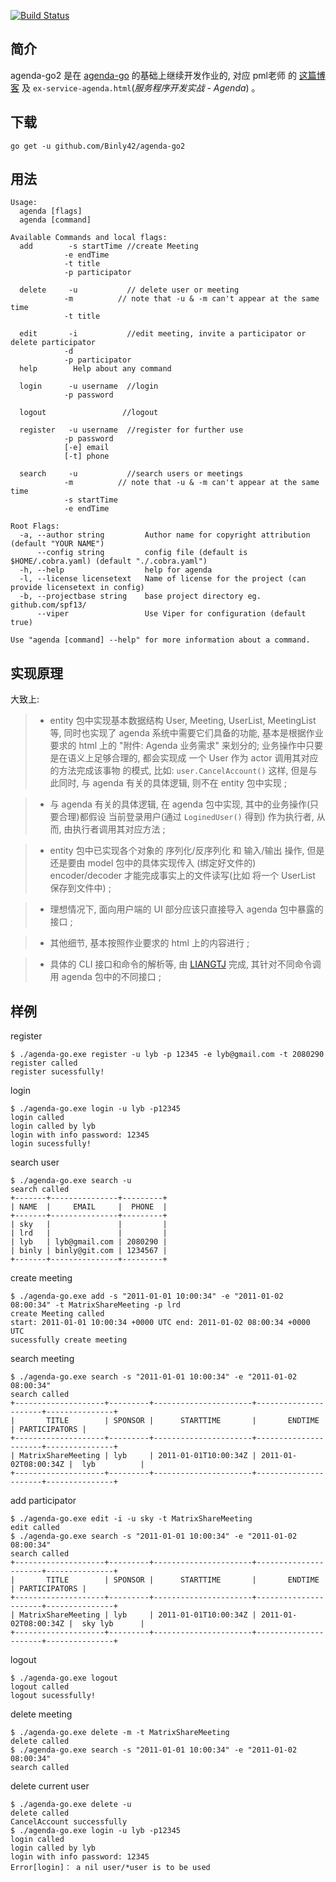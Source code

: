 [![Build Status](https://travis-ci.org/Binly42/agenda-go2.svg?branch=master)](https://travis-ci.org/Binly42/agenda-go2)

## 简介

 agenda-go2 是在 [agenda-go](https://github.com/Binly42/agenda-go) 的基础上继续开发作业的, 对应 pml老师 的 [这篇博客](http://blog.csdn.net/pmlpml/article/details/78727210) 及 `ex-service-agenda.html`(*服务程序开发实战 - Agenda*) 。

## 下载

```shell
go get -u github.com/Binly42/agenda-go2
```



## 用法

```shell
Usage:
  agenda [flags]
  agenda [command]

Available Commands and local flags:
  add        -s startTime //create Meeting 
  			-e endTime 
  			-t title 
  			-p participator 
  			
  delete     -u           // delete user or meeting
  			-m 			// note that -u & -m can't appear at the same time
  			-t title         
            
  edit       -i           //edit meeting, invite a participator or delete participator
  			-d 
			-p participator 
  help        Help about any command
  
  login      -u username  //login 
  			-p password
  
  logout     			 //logout
  
  register   -u username  //register for further use
  			-p password
  			[-e] email
  			[-t] phone
  			
  search     -u           //search users or meetings
  			-m			// note that -u & -m can't appear at the same time
  			-s startTime
  			-e endTime

Root Flags:
  -a, --author string         Author name for copyright attribution (default "YOUR NAME")
      --config string         config file (default is $HOME/.cobra.yaml) (default "./.cobra.yaml")
  -h, --help                  help for agenda
  -l, --license licensetext   Name of license for the project (can provide licensetext in config)
  -b, --projectbase string    base project directory eg. github.com/spf13/
      --viper                 Use Viper for configuration (default true)

Use "agenda [command] --help" for more information about a command.

```
## 实现原理

 大致上:

> + entity 包中实现基本数据结构 User, Meeting, UserList, MeetingList 等, 同时也实现了 agenda 系统中需要它们具备的功能, 基本是根据作业要求的 html 上的 "附件: Agenda 业务需求" 来划分的; 业务操作中只要是在语义上足够合理的, 都会实现成 一个 User 作为 actor 调用其对应的方法完成该事物 的模式, 比如: `user.CancelAccount()` 这样, 但是与此同时, 与 agenda 有关的具体逻辑, 则不在 entity 包中实现 ;

> + 与 agenda 有关的具体逻辑, 在 agenda 包中实现, 其中的业务操作(只要合理)都假设 当前登录用户(通过 `LoginedUser()` 得到) 作为执行者, 从而, 由执行者调用其对应方法 ;

> *  entity 包中已实现各个对象的 序列化/反序列化 和 输入/输出 操作, 但是还是要由 model 包中的具体实现传入 (绑定好文件的) encoder/decoder 才能完成事实上的文件读写(比如 将一个 UserList 保存到文件中) ;

> * 理想情况下, 面向用户端的 UI 部分应该只直接导入 agenda 包中暴露的接口 ;

> *  其他细节, 基本按照作业要求的 html 上的内容进行 ;

> + 具体的 CLI 接口和命令的解析等, 由 [LIANGTJ]( https://github.com/LIANGTJ) 完成, 其针对不同命令调用 agenda 包中的不同接口 ;



## 样例

register 

```shell
$ ./agenda-go.exe register -u lyb -p 12345 -e lyb@gmail.com -t 2080290
register called
register sucessfully!

```

login

```shell
$ ./agenda-go.exe login -u lyb -p12345
login called
login called by lyb
login with info password: 12345
login sucessfully!

```



search user

```shell
$ ./agenda-go.exe search -u
search called
+-------+---------------+---------+
| NAME  |     EMAIL     |  PHONE  |
+-------+---------------+---------+
| sky   |               |         |
| lrd   |               |         |
| lyb   | lyb@gmail.com | 2080290 |
| binly | binly@git.com | 1234567 |
+-------+---------------+---------+

```

create meeting

```shell
$ ./agenda-go.exe add -s "2011-01-01 10:00:34" -e "2011-01-02 08:00:34" -t MatrixShareMeeting -p lrd
create Meeting called
start: 2011-01-01 10:00:34 +0000 UTC end: 2011-01-02 08:00:34 +0000 UTC
sucessfully create meeting
```

search meeting

```shell
$ ./agenda-go.exe search -s "2011-01-01 10:00:34" -e "2011-01-02 08:00:34"
search called
+--------------------+---------+----------------------+----------------------+---------------+
|       TITLE        | SPONSOR |      STARTTIME       |       ENDTIME        | PARTICIPATORS |
+--------------------+---------+----------------------+----------------------+---------------+
| MatrixShareMeeting | lyb     | 2011-01-01T10:00:34Z | 2011-01-02T08:00:34Z |  lyb          |
+--------------------+---------+----------------------+----------------------+---------------+

```

add participator

```shell
$ ./agenda-go.exe edit -i -u sky -t MatrixShareMeeting
edit called
$ ./agenda-go.exe search -s "2011-01-01 10:00:34" -e "2011-01-02 08:00:34"
search called
+--------------------+---------+----------------------+----------------------+---------------+
|       TITLE        | SPONSOR |      STARTTIME       |       ENDTIME        | PARTICIPATORS |
+--------------------+---------+----------------------+----------------------+---------------+
| MatrixShareMeeting | lyb     | 2011-01-01T10:00:34Z | 2011-01-02T08:00:34Z |  sky lyb      |
+--------------------+---------+----------------------+----------------------+---------------+

```

 logout

```shell
$ ./agenda-go.exe logout
logout called
logout sucessfully!

```

delete meeting

```shell
$ ./agenda-go.exe delete -m -t MatrixShareMeeting
delete called
$ ./agenda-go.exe search -s "2011-01-01 10:00:34" -e "2011-01-02 08:00:34"
search called

```

delete current user

```shell
$ ./agenda-go.exe delete -u
delete called
CancelAccount successfully
$ ./agenda-go.exe login -u lyb -p12345
login called
login called by lyb
login with info password: 12345
Error[login]： a nil user/*user is to be used

```






